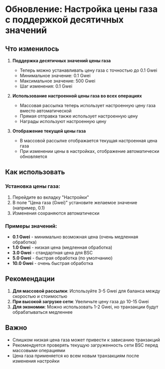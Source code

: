 # Обновление: Настройка цены газа с поддержкой десятичных значений

## Что изменилось

1. **Поддержка десятичных значений цены газа**
   - Теперь можно устанавливать цену газа с точностью до 0.1 Gwei
   - Минимальное значение: 0.1 Gwei
   - Максимальное значение: 500 Gwei
   - Шаг изменения: 0.1 Gwei

2. **Использование настроенной цены газа во всех операциях**
   - Массовая рассылка теперь использует настроенную цену газа вместо автоматической
   - Прямая отправка также использует настроенную цену
   - Награды используют настроенную цену

3. **Отображение текущей цены газа**
   - В массовой рассылке отображается текущая настроенная цена газа
   - При изменении цены в настройках, отображение автоматически обновляется

## Как использовать

### Установка цены газа:
1. Перейдите во вкладку "Настройки"
2. В поле "Цена газа (Gwei)" установите желаемое значение (например, 0.1)
3. Изменения сохраняются автоматически

### Примеры значений:
- **0.1 Gwei** - минимально возможная цена (очень медленная обработка)
- **1.0 Gwei** - низкая цена (медленная обработка)
- **3.0 Gwei** - стандартная цена для BSC
- **5.0 Gwei** - быстрая обработка (по умолчанию)
- **10.0 Gwei** - очень быстрая обработка

## Рекомендации

1. **Для массовой рассылки**: Используйте 3-5 Gwei для баланса между скоростью и стоимостью
2. **При высокой загрузке сети**: Увеличьте цену газа до 10-15 Gwei
3. **Для экономии**: Можно использовать 1-2 Gwei, но транзакции будут обрабатываться медленнее

## Важно

- Слишком низкая цена газа может привести к зависанию транзакций
- Рекомендуется проверять текущую загруженность сети BSC перед массовыми операциями
- Цена газа применяется ко всем новым транзакциям после изменения настройки
